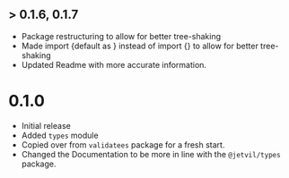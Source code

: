 ## > 0.1.6, 0.1.7

- Package restructuring to allow for better tree-shaking
- Made import {default as } instead of import {} to allow for better tree-shaking
- Updated Readme with more accurate information.

# 0.1.0

- Initial release
- Added `types` module
- Copied over from `validatees` package for a fresh start.
- Changed the Documentation to be more in line with the `@jetvil/types` package.
